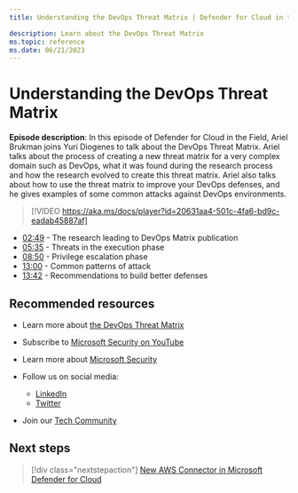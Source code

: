 ```yaml
---
title: Understanding the DevOps Threat Matrix | Defender for Cloud in the Field 

description: Learn about the DevOps Threat Matrix
ms.topic: reference
ms.date: 06/21/2023
---
```


# Understanding the DevOps Threat Matrix

**Episode description**: In this episode of Defender for Cloud in the Field, Ariel Brukman joins Yuri Diogenes to talk about the DevOps Threat Matrix. Ariel talks about the process of creating a new threat matrix for a very complex domain such as DevOps, what it was found during the research process and how the research evolved to create this threat matrix. Ariel also talks about how to use the threat matrix to improve your DevOps defenses, and he gives examples of some common attacks against DevOps environments.

> [!VIDEO https://aka.ms/docs/player?id=20631aa4-501c-4fa6-bd9c-eadab45887af]

- [02:49](/shows/mdc-in-the-field/devops-threat-matrix#time=02m49s) - The research leading to DevOps Matrix publication
- [05:35](/shows/mdc-in-the-field/devops-threat-matrix#time=05m35s) - Threats in the execution phase
- [08:50](/shows/mdc-in-the-field/devops-threat-matrix#time=08m50s) - Privilege escalation phase
- [13:00](/shows/mdc-in-the-field/devops-threat-matrix#time=13m00s) - Common patterns of attack
- [13:42](/shows/mdc-in-the-field/devops-threat-matrix#time=13m42s) - Recommendations to build better defenses

## Recommended resources

- Learn more about [the DevOps Threat Matrix](https://www.microsoft.com/security/blog/2023/04/06/devops-threat-matrix/)
- Subscribe to [Microsoft Security on YouTube](https://www.youtube.com/playlist?list=PL3ZTgFEc7LysiX4PfHhdJPR7S8mGO14YS)
- Learn more about [Microsoft Security](https://msft.it/6002T9HQY)

- Follow us on social media:

  - [LinkedIn](https://www.linkedin.com/showcase/microsoft-security/)
  - [Twitter](https://twitter.com/msftsecurity)

- Join our [Tech Community](https://aka.ms/SecurityTechCommunity)

## Next steps

> [!div class="nextstepaction"]
> [New AWS Connector in Microsoft Defender for Cloud](episode-one.md)